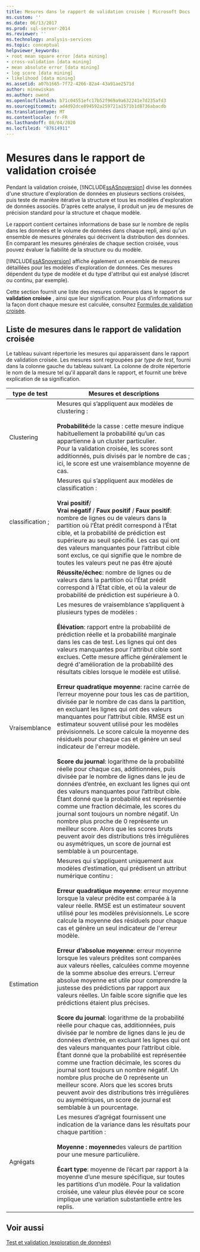 ```yaml
---
title: Mesures dans le rapport de validation croisée | Microsoft Docs
ms.custom: ''
ms.date: 06/13/2017
ms.prod: sql-server-2014
ms.reviewer: ''
ms.technology: analysis-services
ms.topic: conceptual
helpviewer_keywords:
- root mean square error [data mining]
- cross-validation [data mining]
- mean absolute error [data mining]
- log score [data mining]
- likelihood [data mining]
ms.assetid: a07b1665-7f72-4266-82a4-43a91ae2571d
author: minewiskan
ms.author: owend
ms.openlocfilehash: b71c04551efc17b52f969a9a632241e7d235afd3
ms.sourcegitcommit: ad4d92dce894592a259721a1571b1d8736abacdb
ms.translationtype: MT
ms.contentlocale: fr-FR
ms.lasthandoff: 08/04/2020
ms.locfileid: "87614911"
---
```

# <a name="measures-in-the-cross-validation-report"></a>Mesures dans le rapport de validation croisée
  Pendant la validation croisée, [!INCLUDE[ssASnoversion](../../includes/ssasnoversion-md.md)] divise les données d'une structure d'exploration de données en plusieurs sections croisées, puis teste de manière itérative la structure et tous les modèles d'exploration de données associés. D'après cette analyse, il produit un jeu de mesures de précision standard pour la structure et chaque modèle.  
  
 Le rapport contient certaines informations de base sur le nombre de replis dans les données et le volume de données dans chaque repli, ainsi qu'un ensemble de mesures générales qui décrivent la distribution des données. En comparant les mesures générales de chaque section croisée, vous pouvez évaluer la fiabilité de la structure ou du modèle.  
  
 [!INCLUDE[ssASnoversion](../../includes/ssasnoversion-md.md)] affiche également un ensemble de mesures détaillées pour les modèles d'exploration de données. Ces mesures dépendent du type de modèle et du type d'attribut qui est analysé (discret ou continu, par exemple).  
  
 Cette section fournit une liste des mesures contenues dans le rapport de **validation croisée** , ainsi que leur signification. Pour plus d’informations sur la façon dont chaque mesure est calculée, consultez [Formules de validation croisée](cross-validation-formulas.md).  
  
## <a name="list-of-measures-in-the-cross-validation-report"></a>Liste de mesures dans le rapport de validation croisée  
 Le tableau suivant répertorie les mesures qui apparaissent dans le rapport de validation croisée. Les mesures sont regroupées par *type de test*, fourni dans la colonne gauche du tableau suivant. La colonne de droite répertorie le nom de la mesure tel qu'il apparaît dans le rapport, et fournit une brève explication de sa signification.  
  
|type de test|Mesures et descriptions|  
|---------------|-------------------------------|  
|Clustering|Mesures qui s’appliquent aux modèles de clustering :<br /><br /> **Probabilité**de la casse : cette mesure indique habituellement la probabilité qu’un cas appartienne à un cluster particulier. <br />                      Pour la validation croisée, les scores sont additionnés, puis divisés par le nombre de cas ; ici, le score est une vraisemblance moyenne de cas.|  
|classification ;|Mesures qui s’appliquent aux modèles de classification :<br /><br /> **Vrai positif**/<br />                      **Vrai négatif** /  **Faux positif** /  **Faux positif**: nombre de lignes ou de valeurs dans la partition où l’État prédit correspond à l’État cible, et la probabilité de prédiction est supérieure au seuil spécifié. Les cas qui ont des valeurs manquantes pour l’attribut cible sont exclus, ce qui signifie que le nombre de toutes les valeurs peut ne pas être ajouté|  
||**Réussite/échec**: nombre de lignes ou de valeurs dans la partition où l’État prédit correspond à l’État cible, et où la valeur de probabilité de prédiction est supérieure à 0.|  
|Vraisemblance|Les mesures de vraisemblance s’appliquent à plusieurs types de modèles :<br /><br /> **Élévation**: rapport entre la probabilité de prédiction réelle et la probabilité marginale dans les cas de test. Les lignes qui ont des valeurs manquantes pour l'attribut cible sont exclues. Cette mesure affiche généralement le degré d'amélioration de la probabilité des résultats cibles lorsque le modèle est utilisé.<br /><br /> **Erreur quadratique moyenne**: racine carrée de l’erreur moyenne pour tous les cas de partition, divisée par le nombre de cas dans la partition, en excluant les lignes qui ont des valeurs manquantes pour l’attribut cible. RMSE est un estimateur souvent utilisé pour les modèles prévisionnels. Le score calcule la moyenne des résiduels pour chaque cas et génère un seul indicateur de l'erreur modèle.<br /><br /> **Score du journal**: logarithme de la probabilité réelle pour chaque cas, additionnées, puis divisée par le nombre de lignes dans le jeu de données d’entrée, en excluant les lignes qui ont des valeurs manquantes pour l’attribut cible. Étant donné que la probabilité est représentée comme une fraction décimale, les scores du journal sont toujours un nombre négatif. Un nombre plus proche de 0 représente un meilleur score. Alors que les scores bruts peuvent avoir des distributions très irrégulières ou asymétriques, un score de journal est semblable à un pourcentage.|  
|Estimation|Mesures qui s’appliquent uniquement aux modèles d’estimation, qui prédisent un attribut numérique continu :<br /><br /> **Erreur quadratique moyenne**: erreur moyenne lorsque la valeur prédite est comparée à la valeur réelle. RMSE est un estimateur souvent utilisé pour les modèles prévisionnels. Le score calcule la moyenne des résiduels pour chaque cas et génère un seul indicateur de l'erreur modèle.<br /><br /> **Erreur d’absolue moyenne**: erreur moyenne lorsque les valeurs prédites sont comparées aux valeurs réelles, calculées comme moyenne de la somme absolue des erreurs. L'erreur absolue moyenne est utile pour comprendre la justesse des prédictions par rapport aux valeurs réelles. Un faible score signifie que les prédictions étaient plus précises.<br /><br /> **Score du journal**: logarithme de la probabilité réelle pour chaque cas, additionnées, puis divisée par le nombre de lignes dans le jeu de données d’entrée, en excluant les lignes qui ont des valeurs manquantes pour l’attribut cible. Étant donné que la probabilité est représentée comme une fraction décimale, les scores du journal sont toujours un nombre négatif. Un nombre plus proche de 0 représente un meilleur score. Alors que les scores bruts peuvent avoir des distributions très irrégulières ou asymétriques, un score de journal est semblable à un pourcentage.|  
|Agrégats|Les mesures d’agrégat fournissent une indication de la variance dans les résultats pour chaque partition :<br /><br /> **Moyenne : moyenne**des valeurs de partition pour une mesure particulière.<br /><br /> **Écart type**: moyenne de l’écart par rapport à la moyenne d’une mesure spécifique, sur toutes les partitions d’un modèle. Pour la validation croisée, une valeur plus élevée pour ce score implique une variation substantielle entre les replis.|  
  
## <a name="see-also"></a>Voir aussi  
 [Test et validation &#40;exploration de données&#41;](testing-and-validation-data-mining.md)  
  
  
